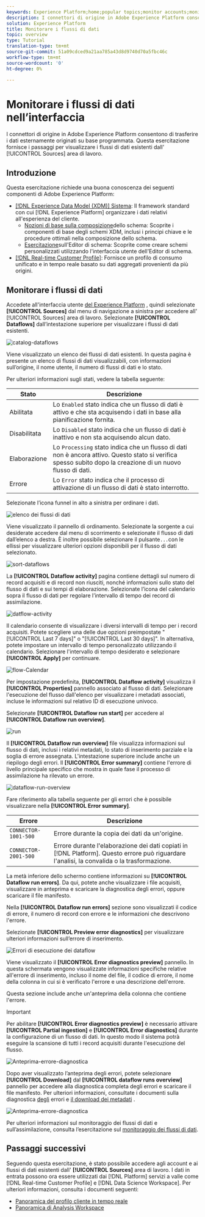 ```yaml
---
keywords: Experience Platform;home;popular topics;monitor accounts;monitor dataflows;dataflows
description: I connettori di origine in Adobe Experience Platform consentono di trasferire i dati esternamente originati su base programmata. Questa esercitazione fornisce i passaggi per visualizzare i flussi di dati esistenti dall'area di lavoro Origini.
solution: Experience Platform
title: Monitorare i flussi di dati
topic: overview
type: Tutorial
translation-type: tm+mt
source-git-commit: 51a09cdced9a21aa785a43d8d9740d70a5fbc46c
workflow-type: tm+mt
source-wordcount: '0'
ht-degree: 0%

---
```



# Monitorare i flussi di dati nell’interfaccia

I connettori di origine in Adobe Experience Platform consentono di trasferire i dati esternamente originati su base programmata. Questa esercitazione fornisce i passaggi per visualizzare i flussi di dati esistenti dall&#39; [!UICONTROL Sources] area di lavoro.

## Introduzione

Questa esercitazione richiede una buona conoscenza dei seguenti componenti di Adobe Experience Platform:

- [[!DNL Experience Data Model (XDM)] Sistema](../../../xdm/home.md): Il framework standard con cui [!DNL Experience Platform] organizzare i dati relativi all&#39;esperienza del cliente.
   - [Nozioni di base sulla composizione](../../../xdm/schema/composition.md)dello schema: Scoprite i componenti di base degli schemi XDM, inclusi i principi chiave e le procedure ottimali nella composizione dello schema.
   - [Esercitazione](../../../xdm/tutorials/create-schema-ui.md)sull&#39;Editor di schema: Scoprite come creare schemi personalizzati utilizzando l&#39;interfaccia utente dell&#39;Editor di schema.
- [[!DNL Real-time Customer Profile]](../../../profile/home.md): Fornisce un profilo di consumo unificato e in tempo reale basato su dati aggregati provenienti da più origini.

## Monitorare i flussi di dati

Accedete all&#39;interfaccia utente [del Experience Platform](https://platform.adobe.com) , quindi selezionate **[!UICONTROL Sources]** dal menu di navigazione a sinistra per accedere all&#39; [!UICONTROL Sources] area di lavoro. Selezionate **[!UICONTROL Dataflows]** dall’intestazione superiore per visualizzare i flussi di dati esistenti.

![catalog-dataflows](../../images/tutorials/monitor/catalog-dataflows.png)

Viene visualizzato un elenco dei flussi di dati esistenti. In questa pagina è presente un elenco di flussi di dati visualizzabili, con informazioni sull’origine, il nome utente, il numero di flussi di dati e lo stato.

Per ulteriori informazioni sugli stati, vedere la tabella seguente:

| Stato | Descrizione |
| ------ | ----------- |
| Abilitata | Lo `Enabled` stato indica che un flusso di dati è attivo e che sta acquisendo i dati in base alla pianificazione fornita. |
| Disabilitata | Lo `Disabled` stato indica che un flusso di dati è inattivo e non sta acquisendo alcun dato. |
| Elaborazione | Lo `Processing` stato indica che un flusso di dati non è ancora attivo. Questo stato si verifica spesso subito dopo la creazione di un nuovo flusso di dati. |
| Errore | Lo `Error` stato indica che il processo di attivazione di un flusso di dati è stato interrotto. |

Selezionate l’icona funnel in alto a sinistra per ordinare i dati.

![elenco dei flussi di dati](../../images/tutorials/monitor/dataflows-list.png)

Viene visualizzato il pannello di ordinamento. Selezionate la sorgente a cui desiderate accedere dal menu di scorrimento e selezionate il flusso di dati dall’elenco a destra. È inoltre possibile selezionare il pulsante`...`con le ellissi per visualizzare ulteriori opzioni disponibili per il flusso di dati selezionato.

![sort-dataflows](../../images/tutorials/monitor/dataflows-sort.png)

La **[!UICONTROL Dataflow activity]** pagina contiene dettagli sul numero di record acquisiti e di record non riusciti, nonché informazioni sullo stato del flusso di dati e sui tempi di elaborazione. Selezionate l’icona del calendario sopra il flusso di dati per regolare l’intervallo di tempo dei record di assimilazione.

![datflow-activity](../../images/tutorials/monitor/dataflow-activity.png)

Il calendario consente di visualizzare i diversi intervalli di tempo per i record acquisiti. Potete scegliere una delle due opzioni preimpostate &quot;[!UICONTROL Last 7 days]&quot; o &quot;[!UICONTROL Last 30 days]&quot;. In alternativa, potete impostare un intervallo di tempo personalizzato utilizzando il calendario. Selezionare l&#39;intervallo di tempo desiderato e selezionare **[!UICONTROL Apply]** per continuare.

![flow-Calendar](../../images/tutorials/monitor/flow-calendar.png)

Per impostazione predefinita, **[!UICONTROL Dataflow activity]** visualizza il **[!UICONTROL Properties]** pannello associato al flusso di dati. Selezionare l&#39;esecuzione del flusso dall&#39;elenco per visualizzare i metadati associati, incluse le informazioni sul relativo ID di esecuzione univoco.

Selezionate **[!UICONTROL Dataflow run start]** per accedere al **[!UICONTROL Dataflow run overview]**.

![run](../../images/tutorials/monitor/run-metadata.png)

Il **[!UICONTROL Dataflow run overview]** file visualizza informazioni sul flusso di dati, inclusi i relativi metadati, lo stato di inserimento parziale e la soglia di errore assegnata. L&#39;intestazione superiore include anche un riepilogo degli errori. Il **[!UICONTROL Error summary]** contiene l&#39;errore di livello principale specifico che mostra in quale fase il processo di assimilazione ha rilevato un errore.

![dataflow-run-overview](../../images/tutorials/monitor/dataflow-run-overview.png)

Fare riferimento alla tabella seguente per gli errori che è possibile visualizzare nella **[!UICONTROL Error summary]**.

| Errore | Descrizione |
| ---------- | ----------- |
| `CONNECTOR-1001-500` | Errore durante la copia dei dati da un&#39;origine. |
| `CONNECTOR-2001-500` | Errore durante l&#39;elaborazione dei dati copiati in [!DNL Platform]. Questo errore può riguardare l&#39;analisi, la convalida o la trasformazione. |

La metà inferiore dello schermo contiene informazioni su **[!UICONTROL Dataflow run errors]**. Da qui, potete anche visualizzare i file acquisiti, visualizzare in anteprima e scaricare la diagnostica degli errori, oppure scaricare il file manifesto.

Nella **[!UICONTROL Dataflow run errors]** sezione sono visualizzati il codice di errore, il numero di record con errore e le informazioni che descrivono l&#39;errore.

Selezionate **[!UICONTROL Preview error diagnostics]** per visualizzare ulteriori informazioni sull’errore di inserimento.

![Errori di esecuzione dei dataflow](../../images/tutorials/monitor/dataflow-run-errors.png)

Viene visualizzato il **[!UICONTROL Error diagnostics preview]** pannello. In questa schermata vengono visualizzate informazioni specifiche relative all&#39;errore di inserimento, incluso il nome del file, il codice di errore, il nome della colonna in cui si è verificato l&#39;errore e una descrizione dell&#39;errore.

Questa sezione include anche un&#39;anteprima della colonna che contiene l&#39;errore.

>[!IMPORTANT]
>
>Per abilitare **[!UICONTROL Error diagnostics preview]** è necessario attivare **[!UICONTROL Partial ingestion]** e **[!UICONTROL Error diagnostics]** durante la configurazione di un flusso di dati. In questo modo il sistema potrà eseguire la scansione di tutti i record acquisiti durante l&#39;esecuzione del flusso.

![Anteprima-errore-diagnostica](../../images/tutorials/monitor/preview-error-diagnostics.png)

Dopo aver visualizzato l’anteprima degli errori, potete selezionare **[!UICONTROL Download]** dal **[!UICONTROL dataflow runs overview]** pannello per accedere alla diagnostica completa degli errori e scaricare il file manifesto. Per ulteriori informazioni, consultate i documenti sulla diagnostica [degli](../../../ingestion/batch-ingestion/partial.md#retrieve-errors) errori e [il download dei metadati](../../../ingestion/batch-ingestion/partial.md#download-metadata) .

![Anteprima-errore-diagnostica](../../images/tutorials/monitor/download.png)

Per ulteriori informazioni sul monitoraggio dei flussi di dati e sull’assimilazione, consulta l’esercitazione sul [monitoraggio dei flussi di dati](../../../ingestion/quality/monitor-data-flows.md).

## Passaggi successivi

Seguendo questa esercitazione, è stato possibile accedere agli account e ai flussi di dati esistenti dall&#39; **[!UICONTROL Sources]** area di lavoro. I dati in entrata possono ora essere utilizzati dai [!DNL Platform] servizi a valle come [!DNL Real-time Customer Profile] e [!DNL Data Science Workspace]. Per ulteriori informazioni, consulta i documenti seguenti:

- [Panoramica del profilo cliente in tempo reale](../../../profile/home.md)
- [Panoramica di Analysis Workspace](../../../data-science-workspace/home.md)
